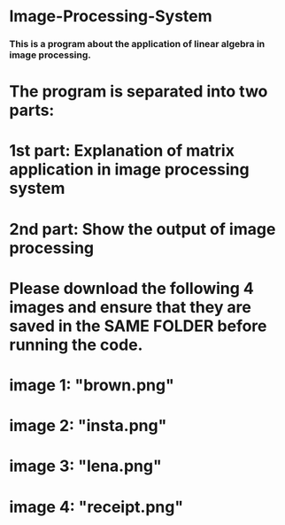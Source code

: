 # Image-Processing-System
### This is a program about the application of linear algebra in image processing.
# The program is separated into two parts:
# 1st part: Explanation of matrix application in image processing system
# 2nd part: Show the output of image processing
 
# Please download the following 4 images and ensure that they are saved in the SAME FOLDER before running the code.
# image 1: "brown.png"
# image 2: "insta.png"
# image 3: "lena.png"
# image 4: "receipt.png" 
